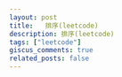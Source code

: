```yaml
---
layout: post
title:   排序(leetcode)
description: 排序(leetcode)
tags: ["leetcode"]
giscus_comments: true
related_posts: false
---
```

